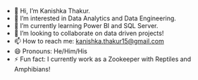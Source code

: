 - 👋 Hi, I’m Kanishka Thakur.
- 👀 I’m interested in Data Analytics and Data Engineering.
- 🌱 I’m currently learning Power BI and SQL Server.
- 💞️ I’m looking to collaborate on data driven projects!
- 📫 How to reach me: kanishka.thakur15@gmail.com
- 😄 Pronouns: He/Him/His
- ⚡ Fun fact: I currently work as a Zookeeper with Reptiles and Amphibians!

<!---
KanishkaThakur1/KanishkaThakur1 is a ✨ special ✨ repository because its `README.md` (this file) appears on your GitHub profile.
You can click the Preview link to take a look at your changes.
--->
